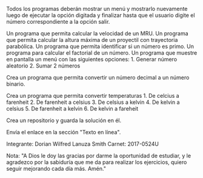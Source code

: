 Todos los programas deberán mostrar un menú y mostrarlo nuevamente luego de ejecutar la opción digitada y finalizar hasta que el usuario digite el número correspondiente a la opción salir.

Un programa que permita calcular la velocidad de un MRU.
Un programa que permita calcular la altura máxima de un proyectil con trayectoria parabólica.
Un programa que permita identificar si un número es primo.
Un programa para calcular el factorial de un número.
Un programa que muestre en pantalla un menú con las siguientes opciones:
           1. Generar número aleatorio
           2. Sumar 2 números

Crea un programa que permita convertir un número decimal  a un número binario.

Crea un programa que permita convertir temperaturas
           1. De celcius a farenheit
           2. De farenheit a celsius
           3. De celsius a kelvin
           4. De kelvin a celsius
           5. De farenheit a kelvin
           6. De kelvin a fareheit

Crea un repositorio y guarda la solución en él.

Envía el enlace en la sección "Texto en línea".


Integrante: Dorian Wilfred Lanuza Smith       Carnet: 2017-0524U

Nota: "A Dios le doy las gracias por darme la oportunidad de estudiar, y le agradezco por la sabiduría que me da para realizar los ejercicios, quiero seguir mejorando cada día más. Amén."


